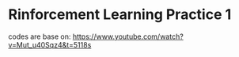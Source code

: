 # Rinforcement Learning Practice 1
codes are base on:
https://www.youtube.com/watch?v=Mut_u40Sqz4&t=5118s
